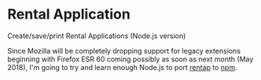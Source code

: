 # Rental Application
Create/save/print Rental Applications (Node.js version)

Since Mozilla will be completely dropping support for legacy extensions beginning with Firefox ESR 60 coming possibly as soon as next month (May 2018), I'm going to try and learn enough Node.js to port [rentap](https://github.com/colinkeenan/rentap) to [npm](https://www.npmjs.com/).
